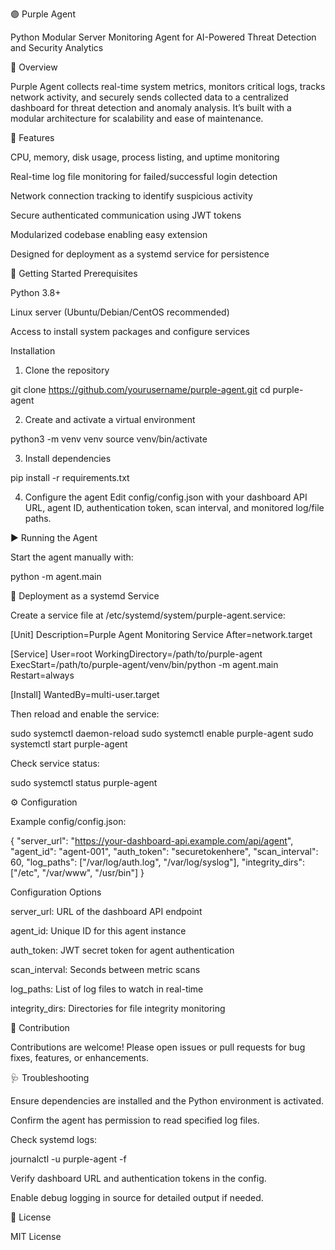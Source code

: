 🟣 Purple Agent

Python Modular Server Monitoring Agent for AI-Powered Threat Detection and Security Analytics

🧩 Overview

Purple Agent collects real-time system metrics, monitors critical logs, tracks network activity, and securely sends collected data to a centralized dashboard for threat detection and anomaly analysis.
It’s built with a modular architecture for scalability and ease of maintenance.

🚀 Features

CPU, memory, disk usage, process listing, and uptime monitoring

Real-time log file monitoring for failed/successful login detection

Network connection tracking to identify suspicious activity

Secure authenticated communication using JWT tokens

Modularized codebase enabling easy extension

Designed for deployment as a systemd service for persistence

🧰 Getting Started
Prerequisites

Python 3.8+

Linux server (Ubuntu/Debian/CentOS recommended)

Access to install system packages and configure services

Installation

1. Clone the repository

git clone https://github.com/yourusername/purple-agent.git
cd purple-agent


2. Create and activate a virtual environment

python3 -m venv venv
source venv/bin/activate


3. Install dependencies

pip install -r requirements.txt


4. Configure the agent
Edit config/config.json with your dashboard API URL, agent ID, authentication token, scan interval, and monitored log/file paths.

▶️ Running the Agent

Start the agent manually with:

python -m agent.main

🧠 Deployment as a systemd Service

Create a service file at /etc/systemd/system/purple-agent.service:

[Unit]
Description=Purple Agent Monitoring Service
After=network.target

[Service]
User=root
WorkingDirectory=/path/to/purple-agent
ExecStart=/path/to/purple-agent/venv/bin/python -m agent.main
Restart=always

[Install]
WantedBy=multi-user.target


Then reload and enable the service:

sudo systemctl daemon-reload
sudo systemctl enable purple-agent
sudo systemctl start purple-agent


Check service status:

sudo systemctl status purple-agent

⚙️ Configuration

Example config/config.json:

{
  "server_url": "https://your-dashboard-api.example.com/api/agent",
  "agent_id": "agent-001",
  "auth_token": "securetokenhere",
  "scan_interval": 60,
  "log_paths": ["/var/log/auth.log", "/var/log/syslog"],
  "integrity_dirs": ["/etc", "/var/www", "/usr/bin"]
}


Configuration Options

server_url: URL of the dashboard API endpoint

agent_id: Unique ID for this agent instance

auth_token: JWT secret token for agent authentication

scan_interval: Seconds between metric scans

log_paths: List of log files to watch in real-time

integrity_dirs: Directories for file integrity monitoring

🧩 Contribution

Contributions are welcome!
Please open issues or pull requests for bug fixes, features, or enhancements.

🩺 Troubleshooting

Ensure dependencies are installed and the Python environment is activated.

Confirm the agent has permission to read specified log files.

Check systemd logs:

journalctl -u purple-agent -f


Verify dashboard URL and authentication tokens in the config.

Enable debug logging in source for detailed output if needed.

📜 License

MIT License
